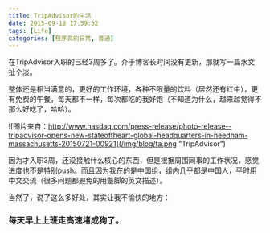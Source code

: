 ```yaml
---
title: TripAdvisor的生活
date: 2015-09-18 17:59:52
tags: [Life]
categories: [程序员的日常, 普通]
---
```

在TripAdvisor入职的已经3周多了。介于博客长时间没有更新，那就写一篇水文扯个淡。

<!-- more -->
整体还是相当满意的，更好的工作环境，各种不限量的饮料（居然还有红牛），更有免费的午餐，每天都不一样，每次都吃的我好饱（不知道为什么，越来越觉得不那么好吃了，哈哈）。   

![图片来自：http://www.nasdaq.com/press-release/photo-release--tripadvisor-opens-new-stateoftheart-global-headquarters-in-needham-massachusetts-20150721-00921](/img/blog/ta.png "TripAdvisor")  

因为才入职3周，还没接触什么核心的东西，但是根据周围同事的工作状况，感觉进度也不是特别push。而且因为我在的是中国组，组内几乎都是中国人，平时用中文交流（很多问题都避免的用蹩脚的英文描述）。

当然了，说了这么多好处，其实让我不愉快的地方：
### 每天早上上班走高速堵成狗了。
